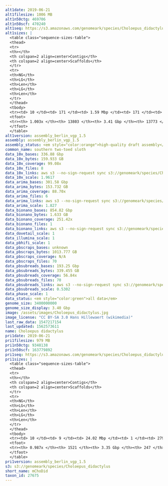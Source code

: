 ```yaml
---
alt1date: 2019-06-21
alt1filesize: 1006 MB
alt1n50ctg: 469706
alt1n50scf: 470240
alt1seq: https://s3.amazonaws.com/genomeark/species/Choloepus_didactylus/mChoDid1/assembly_berlin_vgp_1.5/mChoDid1.alt.asm.20190621.fasta.gz
alt1sizes: |
  <table class="sequence-sizes-table">
  <thead>
  <tr>
  <th></th>
  <th colspan=2 align=center>Contigs</th>
  <th colspan=2 align=center>Scaffolds</th>
  </tr>
  <tr>
  <th>NG</th>
  <th>LG</th>
  <th>Len</th>
  <th>LG</th>
  <th>Len</th>
  </tr>
  </thead>
  <tbody>
  <tr><td> 10 </td><td> 171 </td><td> 1.59 Mbp </td><td> 171 </td><td> 1.59 Mbp </td></tr>  <tr><td> 20 </td><td> 429 </td><td> 1.14 Mbp </td><td> 429 </td><td> 1.14 Mbp </td></tr>  <tr><td> 30 </td><td> 778 </td><td> 0.86 Mbp </td><td> 778 </td><td> 0.86 Mbp </td></tr>  <tr><td> 40 </td><td> 1239 </td><td> 0.64 Mbp </td><td> 1238 </td><td> 0.64 Mbp </td></tr>  <tr style="background-color:#cccccc;"><td> 50 </td><td> 1861 </td><td> 0.47 Mbp </td><td> 1859 </td><td> 0.47 Mbp </td></tr>  <tr><td> 60 </td><td> 2724 </td><td> 0.33 Mbp </td><td> 2721 </td><td> 0.33 Mbp </td></tr>  <tr><td> 70 </td><td> 3981 </td><td> 0.23 Mbp </td><td> 3976 </td><td> 0.23 Mbp </td></tr>  <tr><td> 80 </td><td> 5750 </td><td> 0.16 Mbp </td><td> 5743 </td><td> 0.16 Mbp </td></tr>  <tr><td> 90 </td><td> 8284 </td><td> 0.11 Mbp </td><td> 8275 </td><td> 0.11 Mbp </td></tr>  <tr><td> 100 </td><td> 13237 </td><td> 24.41 Kbp </td><td> 13226 </td><td> 24.53 Kbp </td></tr>  </tbody>
  <tfoot>
  <tr><th> 1.003x </th><th> 13803 </th><th> 3.41 Gbp </th><th> 13773 </th><th> 3.41 Gbp </th></tr>
  </tfoot>
  </table>
alt1version: assembly_berlin_vgp_1.5
assembly: assembly_berlin_vgp_1.5
assembly_status: <em style="color:orange">high-quality draft assembly</em>
common_name: southern two-toed sloth
data_10x_bases: 336.88 Gbp
data_10x_bytes: 159.933 GB
data_10x_coverage: 99.08x
data_10x_files: 8
data_10x_links: aws s3 --no-sign-request sync s3://genomeark/species/Choloepus_didactylus/mChoDid1/genomic_data/10x/ .<br>
data_10x_scale: 1.9617
data_arima_bases: 301.58 Gbp
data_arima_bytes: 153.732 GB
data_arima_coverage: 88.70x
data_arima_files: 6
data_arima_links: aws s3 --no-sign-request sync s3://genomeark/species/Choloepus_didactylus/mChoDid1/genomic_data/arima/ .<br>
data_arima_scale: 1.827
data_bionano_bases: 854.82 Gbp
data_bionano_bytes: 1.633 GB
data_bionano_coverage: 251.42x
data_bionano_files: 1
data_bionano_links: aws s3 --no-sign-request sync s3://genomeark/species/Choloepus_didactylus/mChoDid1/genomic_data/bionano/ .<br>
data_dovetail_scale: 1
data_illumina_scale: 1
data_pbhifi_scale: 1
data_pbscraps_bases: unknown
data_pbscraps_bytes: 1013.777 GB
data_pbscraps_coverage: N/A
data_pbscraps_files: 70
data_pbsubreads_bases: 193.25 Gbp
data_pbsubreads_bytes: 339.455 GB
data_pbsubreads_coverage: 56.84x
data_pbsubreads_files: 70
data_pbsubreads_links: aws s3 --no-sign-request sync s3://genomeark/species/Choloepus_didactylus/mChoDid1/genomic_data/pacbio/ . --exclude "*scraps.bam* --exclude "*ccs.bam*"<br>
data_pbsubreads_scale: 0.5302
data_phase_scale: 1
data_status: <em style="color:green">all data</em>
genome_size: 3400000000
genome_size_display: 3.40 Gbp
image: /assets/images/Choloepus_didactylus.jpg
image_license: "CC BY-SA 3.0 Hans Hillewaert (wikimedia)"
last_raw_data: 1547217154
last_updated: 1562573611
name: Choloepus didactylus
pri1date: 2019-06-21
pri1filesize: 979 MB
pri1n50ctg: 9348138
pri1n50scf: 163779892
pri1seq: https://s3.amazonaws.com/genomeark/species/Choloepus_didactylus/mChoDid1/assembly_berlin_vgp_1.5/mchoDid1.pri.asm.20190621.fasta.gz
pri1sizes: |
  <table class="sequence-sizes-table">
  <thead>
  <tr>
  <th></th>
  <th colspan=2 align=center>Contigs</th>
  <th colspan=2 align=center>Scaffolds</th>
  </tr>
  <tr>
  <th>NG</th>
  <th>LG</th>
  <th>Len</th>
  <th>LG</th>
  <th>Len</th>
  </tr>
  </thead>
  <tbody>
  <tr><td> 10 </td><td> 9 </td><td> 24.02 Mbp </td><td> 1 </td><td> 279.76 Mbp </td></tr>  <tr><td> 20 </td><td> 25 </td><td> 17.69 Mbp </td><td> 2 </td><td> 270.73 Mbp </td></tr>  <tr><td> 30 </td><td> 47 </td><td> 13.98 Mbp </td><td> 3 </td><td> 194.55 Mbp </td></tr>  <tr><td> 40 </td><td> 75 </td><td> 10.91 Mbp </td><td> 5 </td><td> 171.39 Mbp </td></tr>  <tr style="background-color:#cccccc;"><td> 50 </td><td> 109 </td><td style="background-color:#88ff88;"> 9.35 Mbp </td><td> 7 </td><td style="background-color:#88ff88;"> 163.78 Mbp </td></tr>  <tr><td> 60 </td><td> 150 </td><td> 7.01 Mbp </td><td> 10 </td><td> 116.91 Mbp </td></tr>  <tr><td> 70 </td><td> 210 </td><td> 4.71 Mbp </td><td> 13 </td><td> 91.01 Mbp </td></tr>  <tr><td> 80 </td><td> 313 </td><td> 2.54 Mbp </td><td> 17 </td><td> 70.08 Mbp </td></tr>  <tr><td> 90 </td><td> 531 </td><td> 0.99 Mbp </td><td> 22 </td><td> 60.15 Mbp </td></tr>  <tr><td> 100 </td><td> - </td><td> - </td><td> 35 </td><td> 10.86 Mbp </td></tr>  </tbody>
  <tfoot>
  <tr><th> 0.987x </th><th> 1521 </th><th> 3.35 Gbp </th><th> 247 </th><th> 3.61 Gbp </th></tr>
  </tfoot>
  </table>
pri1version: assembly_berlin_vgp_1.5
s3: s3://genomeark/species/Choloepus_didactylus
short_name: mChoDid
taxon_id: 27675
---
```

